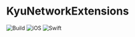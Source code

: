# KyuNetworkExtensions

![Build](https://github.com/kyuuuyki/KyuNetworkExtensions/actions/workflows/build.yml/badge.svg)
![iOS](https://img.shields.io/static/v1?label=iOS&message=v13.0&color=red)
![Swift](https://img.shields.io/static/v1?label=Swift&message=v5.7.1&color=red)
